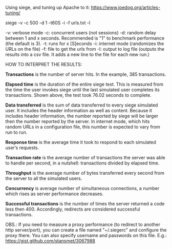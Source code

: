 Using siege, and tuning up Apache to it: https://www.joedog.org/articles-tuning/

siege -v -c 500 -d 1 -t60S -i -f urls.txt -l

-v: verbose mode
-c: concurrent users (not sessions)
-d: random delay between 1 and x seconds. Recommended is "1" to benchmark performance (the default is 3). 
-t: runs for x [S]econds
-i: internet mode (randomizes the URLs on the file) 
-f: file to get the urls from
-l: output to log file (outputs the results into a csv file. It adds a new line to the file for each new run.)

HOW TO INTERPRET THE RESULTS: 

**Transactions** is the number of server hits. In the example, 385 transactions.

**Elapsed time** is the duration of the entire siege test. This is measured from the time the user invokes siege until the last simulated user completes its transactions. Shown above, the test took 76.02 seconds to complete.

**Data transferred** is the sum of data transferred to every siege simulated user. It includes the header information as well as content. Because it includes header information, the number reported by siege will be larger then the number reported by the server. In internet mode, which hits random URLs in a configuration file, this number is expected to vary from run to run.

**Response time** is the average time it took to respond to each simulated user’s requests.

**Transaction rate** is the average number of transactions the server was able to handle per second, in a nutshell: transactions divided by elapsed time.

**Throughput** is the average number of bytes transferred every second from the server to all the simulated users.

**Concurrency** is average number of simultaneous connections, a number which rises as server performance decreases.

**Successful transactions** is the number of times the server returned a code less then 400. Accordingly, redirects are considered successful transactions.

OBS.: If you need to measure a proxy performance (to redirect to another http server/port), you can create a file named "~/.siegerc" and configure the proxy there. You can also specify username and passwords on this file. E.g.: https://gist.github.com/stansmet/3067988

